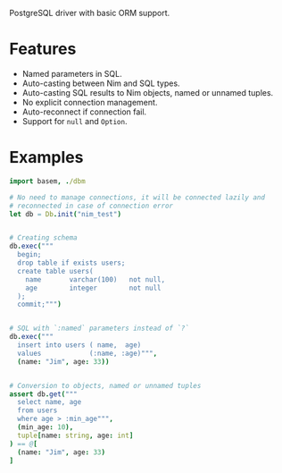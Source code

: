 PostgreSQL driver with basic ORM support.

# Features

- Named parameters in SQL.
- Auto-casting between Nim and SQL types.
- Auto-casting SQL results to Nim objects, named or unnamed tuples.
- No explicit connection management.
- Auto-reconnect if connection fail.
- Support for `null` and `Option`.

# Examples

```Nim
import basem, ./dbm

# No need to manage connections, it will be connected lazily and
# reconnected in case of connection error
let db = Db.init("nim_test")


# Creating schema
db.exec("""
  begin;
  drop table if exists users;
  create table users(
    name       varchar(100)   not null,
    age        integer        not null
  );
  commit;""")


# SQL with `:named` parameters instead of `?`
db.exec("""
  insert into users ( name,  age)
  values            (:name, :age)""",
  (name: "Jim", age: 33))


# Conversion to objects, named or unnamed tuples
assert db.get("""
  select name, age
  from users
  where age > :min_age""",
  (min_age: 10),
  tuple[name: string, age: int]
) == @[
  (name: "Jim", age: 33)
]
```